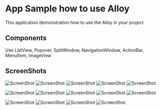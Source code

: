 # App Sample how to use Alloy

This application demonstration how to use the Alloy in your project.

## Components

Use ListView, Popover, SplitWindow, NavigationWindow, ActionBar, MenuItem, ImageView

## ScreenShots
![ScreenShot](https://raw.githubusercontent.com/fernandocs/app_games_alloy_sample/master/Screens/iphone_list_view_empty.png)
![ScreenShot](https://raw.githubusercontent.com/fernandocs/app_games_alloy_sample/master/Screens/iphone_add_game.png)
![ScreenShot](https://raw.githubusercontent.com/fernandocs/app_games_alloy_sample/master/Screens/iphone_list_view_not_empty.png)
![ScreenShot](https://raw.githubusercontent.com/fernandocs/app_games_alloy_sample/master/Screens/iphone_game_details.png)
![ScreenShot](https://raw.githubusercontent.com/fernandocs/app_games_alloy_sample/master/Screens/iphone_edit_game.png)

![ScreenShot](https://raw.githubusercontent.com/fernandocs/app_games_alloy_sample/master/Screens/ipad_add_game.png)
![ScreenShot](https://raw.githubusercontent.com/fernandocs/app_games_alloy_sample/master/Screens/ipad_list_view.png)
![ScreenShot](https://raw.githubusercontent.com/fernandocs/app_games_alloy_sample/master/Screens/ipad_game_details.png)
![ScreenShot](https://raw.githubusercontent.com/fernandocs/app_games_alloy_sample/master/Screens/ipad_edit_game.png)
![ScreenShot](https://raw.githubusercontent.com/fernandocs/app_games_alloy_sample/master/Screens/ipad_delete.png)

![ScreenShot](https://raw.githubusercontent.com/fernandocs/app_games_alloy_sample/master/Screens/android_add_game.png)
![ScreenShot](https://raw.githubusercontent.com/fernandocs/app_games_alloy_sample/master/Screens/android_list_view.png)
![ScreenShot](https://raw.githubusercontent.com/fernandocs/app_games_alloy_sample/master/Screens/android_game_details.png)
![ScreenShot](https://raw.githubusercontent.com/fernandocs/app_games_alloy_sample/master/Screens/android_game_edition.png)



